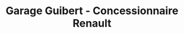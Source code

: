 ---
title: "Garage Guibert - Concessionnaire Renault"
url: /marsilly/garage-guibert-concessionnaire-renault/
shop: Autohaus
---